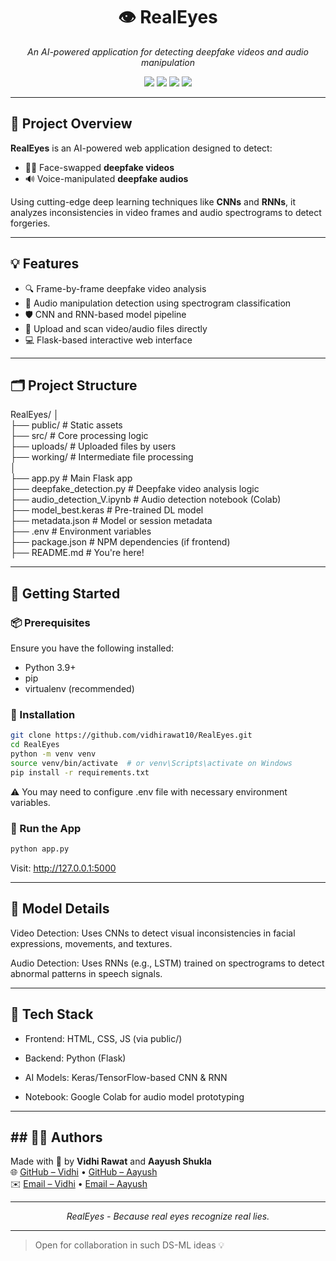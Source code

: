 <h1 align="center">👁️ RealEyes</h1>
<p align="center">
  <em>An AI-powered application for detecting deepfake videos and audio manipulation</em>
</p>

<p align="center">
  <img src="https://img.shields.io/badge/Python-3.9-blue?style=for-the-badge" />
  <img src="https://img.shields.io/badge/TensorFlow-2.0-orange?style=for-the-badge" />
  <img src="https://img.shields.io/badge/Flask-WebApp-green?style=for-the-badge" />
  <img src="https://img.shields.io/badge/DeepLearning-CNN/RNN-purple?style=for-the-badge" />
</p>

---

## 📌 Project Overview

**RealEyes** is an AI-powered web application designed to detect:
- 🧑‍🎤 Face-swapped **deepfake videos**
- 🔊 Voice-manipulated **deepfake audios**

Using cutting-edge deep learning techniques like **CNNs** and **RNNs**, it analyzes inconsistencies in video frames and audio spectrograms to detect forgeries.

---

## 💡 Features

- 🔍 Frame-by-frame deepfake video analysis
- 🧠 Audio manipulation detection using spectrogram classification
- 🛡️ CNN and RNN-based model pipeline
- 📂 Upload and scan video/audio files directly
- 💻 Flask-based interactive web interface

---

## 🗂️ Project Structure

RealEyes/
│
<br>
├── public/ # Static assets
<br>
├── src/ # Core processing logic
<br>
├── uploads/ # Uploaded files by users
<br>
├── working/ # Intermediate file processing
<br>
│
<br>
├── app.py # Main Flask app
<br>
├── deepfake_detection.py # Deepfake video analysis logic
<br>
├── audio_detection_V.ipynb # Audio detection notebook (Colab)
<br>
├── model_best.keras # Pre-trained DL model
<br>
├── metadata.json # Model or session metadata
<br>
├── .env # Environment variables
<br>
├── package.json # NPM dependencies (if frontend)
<br>
├── README.md # You're here!


---

## 🚀 Getting Started

### 📦 Prerequisites

Ensure you have the following installed:

- Python 3.9+
- pip
- virtualenv (recommended)

### 🔧 Installation

```bash
git clone https://github.com/vidhirawat10/RealEyes.git
cd RealEyes
python -m venv venv
source venv/bin/activate  # or venv\Scripts\activate on Windows
pip install -r requirements.txt
```
⚠️ You may need to configure .env file with necessary environment variables.

### 🧪 Run the App

```bash
python app.py
```
Visit: http://127.0.0.1:5000

---

## 🧠 Model Details
Video Detection: Uses CNNs to detect visual inconsistencies in facial expressions, movements, and textures.

Audio Detection: Uses RNNs (e.g., LSTM) trained on spectrograms to detect abnormal patterns in speech signals.

---

## 🤖 Tech Stack
- Frontend: HTML, CSS, JS (via public/)

- Backend: Python (Flask)

- AI Models: Keras/TensorFlow-based CNN & RNN

- Notebook: Google Colab for audio model prototyping

---

## ## 🙋‍♀️ Authors

Made with 🔬 by **Vidhi Rawat** and **Aayush Shukla**  
🌐 [GitHub – Vidhi](https://github.com/vidhirawat10) • [GitHub – Aayush](https://github.com/AayushShukla1438)  
✉️ [Email – Vidhi](mailto:vidhirawat54@gmail.com) • [Email – Aayush](mailto:aayushshukla1438@gmail.com )

---

<p align="center"><i>RealEyes - Because real eyes recognize real lies.</i></p>

---

> Open for collaboration in such DS-ML ideas 💡 
